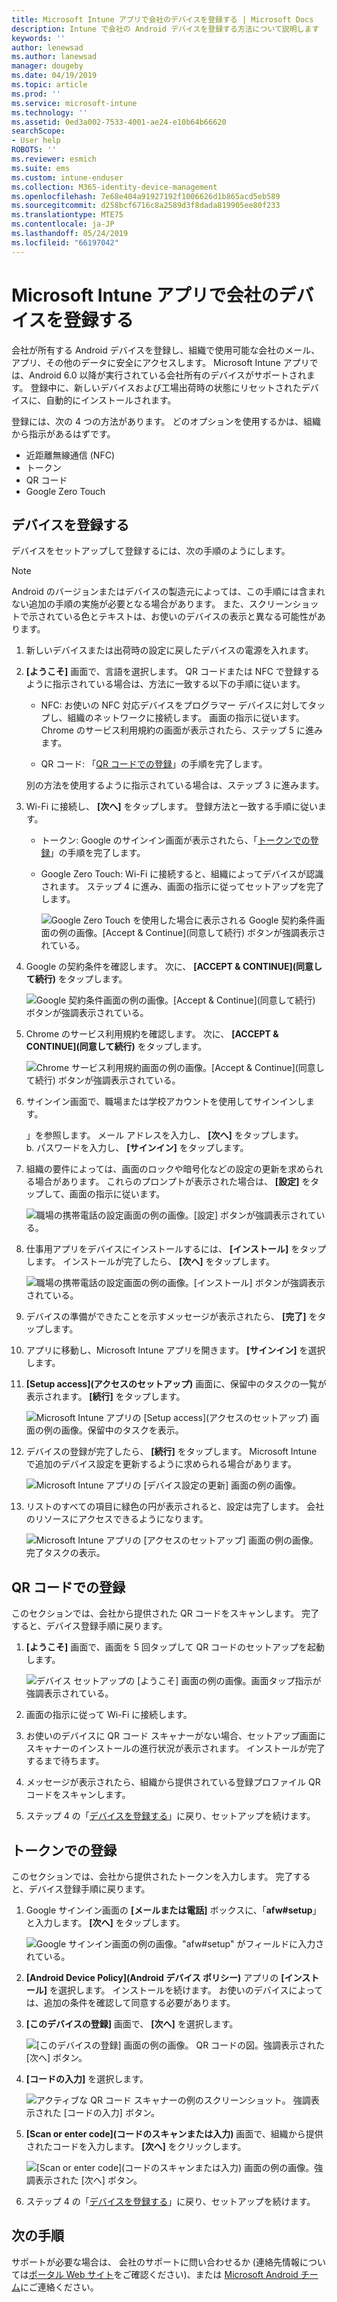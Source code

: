 ```yaml
---
title: Microsoft Intune アプリで会社のデバイスを登録する | Microsoft Docs
description: Intune で会社の Android デバイスを登録する方法について説明します
keywords: ''
author: lenewsad
ms.author: lanewsad
manager: dougeby
ms.date: 04/19/2019
ms.topic: article
ms.prod: ''
ms.service: microsoft-intune
ms.technology: ''
ms.assetid: 0ed3a002-7533-4001-ae24-e10b64b66620
searchScope:
- User help
ROBOTS: ''
ms.reviewer: esmich
ms.suite: ems
ms.custom: intune-enduser
ms.collection: M365-identity-device-management
ms.openlocfilehash: 7e68e404a91927192f1006626d1b865acd5eb589
ms.sourcegitcommit: d258bcf6716c8a2589d3f8dada819905ee80f233
ms.translationtype: MTE75
ms.contentlocale: ja-JP
ms.lasthandoff: 05/24/2019
ms.locfileid: "66197042"
---
```

# <a name="enroll-your-corporate-device-with-the-microsoft-intune-app"></a>Microsoft Intune アプリで会社のデバイスを登録する

会社が所有する Android デバイスを登録し、組織で使用可能な会社のメール、アプリ、その他のデータに安全にアクセスします。 Microsoft Intune アプリでは、Android 6.0 以降が実行されている会社所有のデバイスがサポートされます。 登録中に、新しいデバイスおよび工場出荷時の状態にリセットされたデバイスに、自動的にインストールされます。 

登録には、次の 4 つの方法があります。 どのオプションを使用するかは、組織から指示があるはずです。
 
* 近距離無線通信 (NFC)  
* トークン  
* QR コード   
* Google Zero Touch  

## <a name="enroll-device"></a>デバイスを登録する 
デバイスをセットアップして登録するには、次の手順のようにします。  

> [!NOTE]
> Android のバージョンまたはデバイスの製造元によっては、この手順には含まれない追加の手順の実施が必要となる場合があります。 また、スクリーンショットで示されている色とテキストは、お使いのデバイスの表示と異なる可能性があります。  

1. 新しいデバイスまたは出荷時の設定に戻したデバイスの電源を入れます。  
2. **[ようこそ]** 画面で、言語を選択します。   QR コードまたは NFC で登録するように指示されている場合は、方法に一致する以下の手順に従います。  
     * NFC: お使いの NFC 対応デバイスをプログラマー デバイスに対してタップし、組織のネットワークに接続します。 画面の指示に従います。 Chrome のサービス利用規約の画面が表示されたら、ステップ 5 に進みます。  

      * QR コード: 「[QR コードでの登録](#qr-code-enrollment)」の手順を完了します。  

      別の方法を使用するように指示されている場合は、ステップ 3 に進みます。    

1. Wi-Fi に接続し、 **[次へ]** をタップします。 登録方法と一致する手順に従います。 

    * トークン: Google のサインイン画面が表示されたら、「[トークンでの登録](#token-enrollment)」の手順を完了します。    
    * Google Zero Touch: Wi-Fi に接続すると、組織によってデバイスが認識されます。 ステップ 4 に進み、画面の指示に従ってセットアップを完了します。    
 
       ![Google Zero Touch を使用した場合に表示される Google 契約条件画面の例の画像。[Accept & Continue]\(同意して続行\) ボタンが強調表示されている。](./media/google-zero-touch-intune-app-01.png)   
   
4. Google の契約条件を確認します。 次に、 **[ACCEPT & CONTINUE]\(同意して続行\)** をタップします。  

      ![Google 契約条件画面の例の画像。[Accept & Continue]\(同意して続行\) ボタンが強調表示されている。](./media/fully-managed-intune-app-04.png)   

6. Chrome のサービス利用規約を確認します。 次に、 **[ACCEPT & CONTINUE]\(同意して続行\)** をタップします。  

   ![Chrome サービス利用規約画面の例の画像。[Accept & Continue]\(同意して続行\) ボタンが強調表示されている。](./media/fully-managed-intune-app-06.png)   

7. サインイン画面で、職場または学校アカウントを使用してサインインします。   

    」を参照します。 メール アドレスを入力し、 **[次へ]** をタップします。      
    b. パスワードを入力し、 **[サインイン]** をタップします。  

8. 組織の要件によっては、画面のロックや暗号化などの設定の更新を求められる場合があります。 これらのプロンプトが表示された場合は、 **[設定]** をタップして、画面の指示に従います。  

   ![職場の携帯電話の設定画面の例の画像。[設定] ボタンが強調表示されている。](./media/fully-managed-intune-app-10.png)   

9. 仕事用アプリをデバイスにインストールするには、 **[インストール]** をタップします。 インストールが完了したら、 **[次へ]** をタップします。  

   ![職場の携帯電話の設定画面の例の画像。[インストール] ボタンが強調表示されている。](./media/fully-managed-intune-app-11.png)   

10. デバイスの準備ができたことを示すメッセージが表示されたら、 **[完了]** をタップします。 

11. アプリに移動し、Microsoft Intune アプリを開きます。 **[サインイン]** を選択します。 

12. **[Setup access]\(アクセスのセットアップ\)** 画面に、保留中のタスクの一覧が表示されます。 **[続行]** をタップします。  

       ![Microsoft Intune アプリの [Setup access]\(アクセスのセットアップ\) 画面の例の画像。保留中のタスクを表示。](./media/fully-managed-intune-app-14.png)   

13. デバイスの登録が完了したら、 **[続行]** をタップします。 Microsoft Intune で追加のデバイス設定を更新するように求められる場合があります。   

       ![Microsoft Intune アプリの [デバイス設定の更新] 画面の例の画像。](./media/fully-managed-intune-app-15-2.png)   

14. リストのすべての項目に緑色の円が表示されると、設定は完了します。 会社のリソースにアクセスできるようになります。  

       ![Microsoft Intune アプリの [アクセスのセットアップ] 画面の例の画像。完了タスクの表示。](./media/fully-managed-intune-app-16.png)   


## <a name="qr-code-enrollment"></a>QR コードでの登録  
このセクションでは、会社から提供された QR コードをスキャンします。  完了すると、デバイス登録手順に戻ります。     
  
1. **[ようこそ]** 画面で、画面を 5 回タップして QR コードのセットアップを起動します。  

   ![デバイス セットアップの [ようこそ] 画面の例の画像。画面タップ指示が強調表示されている。](./media/qr-code-intune-app-01.png)  

2. 画面の指示に従って Wi-Fi に接続します。  
3. お使いのデバイスに QR コード スキャナーがない場合、セットアップ画面にスキャナーのインストールの進行状況が表示されます。 インストールが完了するまで待ちます。  
4. メッセージが表示されたら、組織から提供されている登録プロファイル QR コードをスキャンします。  
5. ステップ 4 の「[デバイスを登録する](#enroll-device)」に戻り、セットアップを続けます。  

## <a name="token-enrollment"></a>トークンでの登録  
このセクションでは、会社から提供されたトークンを入力します。 完了すると、デバイス登録手順に戻ります。  

1. Google サインイン画面の **[メールまたは電話]** ボックスに、「**afw#setup**」と入力します。 **[次へ]** をタップします。 

   ![Google サインイン画面の例の画像。"afw#setup" がフィールドに入力されている。](./media/token-intune-app-01.png)   

2. **[Android Device Policy]\(Android デバイス ポリシー\)** アプリの **[インストール]** を選択します。 インストールを続けます。 お使いのデバイスによっては、追加の条件を確認して同意する必要があります。    

3. **[このデバイスの登録]** 画面で、 **[次へ]** を選択します。  

   ![[このデバイスの登録] 画面の例の画像。 QR コードの図。強調表示された [次へ] ボタン。](./media/token-intune-app-02.png)  

4. **[コードの入力]** を選択します。

   ![アクティブな QR コード スキャナーの例のスクリーンショット。 強調表示された [コードの入力] ボタン。](./media/token-intune-app-03.png)  

5. **[Scan or enter code]\(コードのスキャンまたは入力\)** 画面で、組織から提供されたコードを入力します。  **[次へ]** をクリックします。  

   ![[Scan or enter code]\(コードのスキャンまたは入力\) 画面の例の画像。強調表示された [次へ] ボタン。](./media/token-intune-app-04.png)  

6. ステップ 4 の「[デバイスを登録する](#enroll-device)」に戻り、セットアップを続けます。  



## <a name="next-steps"></a>次の手順   
サポートが必要な場合は、 会社のサポートに問い合わせるか (連絡先情報については[ポータル Web サイト](https://go.microsoft.com/fwlink/?linkid=2010980)をご確認ください)、または <a href="mailto:wintunedroidfbk@microsoft.com?subject=I'm having trouble with enrolling my Android device&body=Describe the issue you're experiencing here.">Microsoft Android チーム</a>にご連絡ください。  
